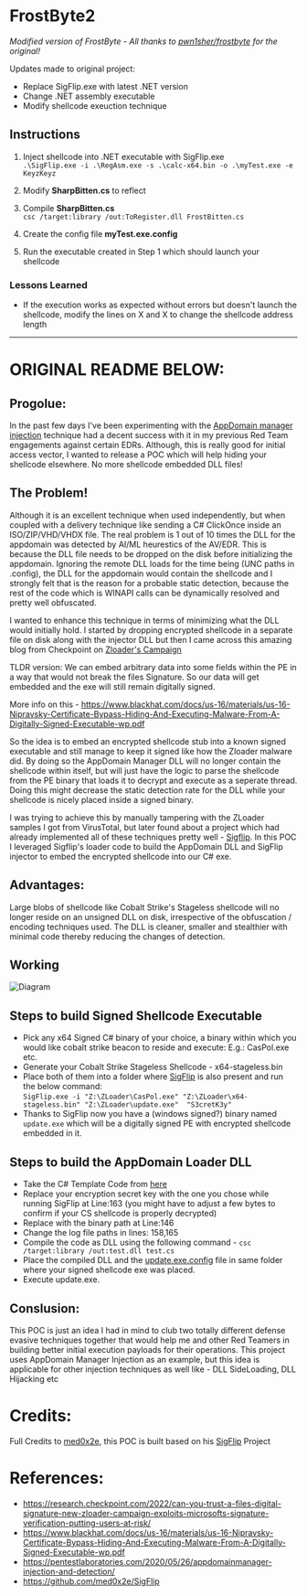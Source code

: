 # FrostByte2

*Modified version of FrostByte - All thanks to [pwn1sher/frostbyte](https://github.com/pwn1sher/frostbyte) for the original!*

Updates made to original project:
- Replace SigFlip.exe with latest .NET version
- Change .NET assembly executable 
- Modify shellcode exeuction technique

## Instructions

1. Inject shellcode into .NET executable with SigFlip.exe <br />
`.\SigFlip.exe -i .\RegAsm.exe -s .\calc-x64.bin -o .\myTest.exe -e KeyzKeyz`

2. Modify **SharpBitten.cs** to reflect <br />

3. Compile **SharpBitten.cs** <br />
`csc /target:library /out:ToRegister.dll FrostBitten.cs`

4. Create the config file **myTest.exe.config** <br />

5. Run the executable created in Step 1 which should launch your shellcode


### Lessons Learned

- If the execution works as expected without errors but doesn't launch the shellcode, modify the lines on X and X to change the shellcode address length


-----------------------------------------------------------
# ORIGINAL README BELOW:

## Progolue:

In the past few days I've been experimenting with the [AppDomain manager injection](https://gist.github.com/djhohnstein/afb93a114b848e16facf0b98cd7cb57b) technique had a decent success with it in my previous Red Team engagements against certain EDRs. Although, this is really good for initial access vector, I wanted to release a POC which will help hiding your shellcode elsewhere. No more shellcode embedded DLL files! 

## The Problem! 
Although it is an excellent technique when used independently, but when coupled with a delivery technique like sending a C# ClickOnce inside an ISO/ZIP/VHD/VHDX file. The real problem is 1 out of 10 times the DLL for the appdomain was detected by AI/ML heurestics of the AV/EDR. This is because the DLL file needs to be dropped on the disk before initializing the appdomain. Ignoring the remote DLL loads for the time being (UNC paths in .config), the DLL for the appdomain would contain the shellcode and I strongly felt that is the reason for a probable static detection, because the rest of the code which is WINAPI calls can be dynamically resolved and pretty well obfuscated. 

I wanted to enhance this technique in terms of minimizing what the DLL would initially hold. I started by dropping encrypted shellcode in a separate file on disk along with the injector DLL but then I came across this amazing blog from Checkpoint on [Zloader's Campaign](https://research.checkpoint.com/2022/can-you-trust-a-files-digital-signature-new-zloader-campaign-exploits-microsofts-signature-verification-putting-users-at-risk/) 

TLDR version: We can embed arbitrary data into some fields within the PE in a way that would not break the files Signature. So our data will get embedded and the exe will still remain digitally signed.

More info on this - https://www.blackhat.com/docs/us-16/materials/us-16-Nipravsky-Certificate-Bypass-Hiding-And-Executing-Malware-From-A-Digitally-Signed-Executable-wp.pdf

So the idea is to embed an encrypted shellcode stub into a known signed executable and still manage to keep it signed like how the Zloader malware did. By doing so the AppDomain Manager DLL will no longer contain the shellcode within itself, but will just have the logic to parse the shellcode from the PE binary that loads it to decrypt and execute as a seperate thread. Doing this might decrease the static detection rate for the DLL while your shellcode is nicely placed inside a signed binary.

I was trying to achieve this by manually tampering with the ZLoader samples I got from VirusTotal, but later found about a project which had already implemented all of these techniques pretty well - [Sigflip](https://github.com/med0x2e/SigFlip). In this POC I leveraged Sigflip's loader code to build the AppDomain DLL and SigFlip injector to embed the encrypted shellcode into our C# exe.


## Advantages:  
Large blobs of shellcode like Cobalt Strike's Stageless shellcode will no longer reside on an unsigned DLL on disk, irrespective of the obfuscation / encoding techniques used. The DLL is cleaner, smaller and stealthier with minimal code thereby reducing the changes of detection. 

## Working

![Diagram](https://github.com/pwn1sher/frostbite/blob/main/diagram.PNG)

## Steps to build Signed Shellcode Executable

- Pick any x64 Signed C# binary of your choice, a binary within which you would like cobalt strike beacon to reside and execute: E.g.: CasPol.exe etc.
- Generate your Cobalt Strike Stageless Shellcode - x64-stageless.bin
- Place both of them into a folder where [SigFlip](https://github.com/med0x2e/SigFlip) is also present and run the below command:  
```SigFlip.exe -i "Z:\ZLoader\CasPol.exe" "Z:\ZLoader\x64-stageless.bin" "Z:\ZLoader\update.exe"  "S3cretK3y"```
- Thanks to SigFlip now you have a (windows signed?) binary named `update.exe` which will be a digitally signed PE with encrypted shellcode embedded in it.

## Steps to build the AppDomain Loader DLL

- Take the C# Template Code from [here](https://github.com/pwn1sher/frostbite/blob/main/test.cs) 
- Replace your encryption secret key with the one you chose while running SigFlip at Line:163 (you might have to adjust a few bytes to confirm if your CS shellcode is properly decrypted)
- Replace with the binary path at Line:146
- Change the log file paths in lines: 158,165
- Compile the code as DLL using the following command - `csc /target:library /out:test.dll test.cs`
- Place the compiled DLL and the [update.exe.config](https://github.com/pwn1sher/frostbite/blob/main/Update.exe.config) file in same folder where your signed shellcode exe was placed.
- Execute update.exe.

## Conslusion:

This POC is just an idea I had in mind to club two totally different defense evasive techniques together that would help me and other Red Teamers in building better initial execution payloads for their operations. This project uses AppDomain Manager Injection as an example, but this idea is applicable for other injection techniques as well like - DLL SideLoading, DLL Hijacking etc

# Credits:
Full Credits to [med0x2e](https://github.com/med0x2e/), this POC is built based on his [SigFlip](https://github.com/med0x2e/SigFlip) Project

# References:
- https://research.checkpoint.com/2022/can-you-trust-a-files-digital-signature-new-zloader-campaign-exploits-microsofts-signature-verification-putting-users-at-risk/
- https://www.blackhat.com/docs/us-16/materials/us-16-Nipravsky-Certificate-Bypass-Hiding-And-Executing-Malware-From-A-Digitally-Signed-Executable-wp.pdf
- https://pentestlaboratories.com/2020/05/26/appdomainmanager-injection-and-detection/
- https://github.com/med0x2e/SigFlip
